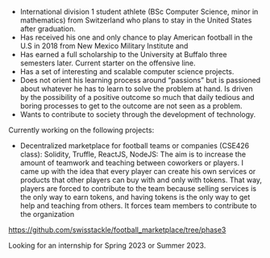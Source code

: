 * International division 1 student athlete (BSc Computer Science, minor in mathematics) from Switzerland who plans to stay in the United States after graduation.
* Has received his one and only chance to play American football in the U.S in 2018 from New Mexico Military Institute and 
* Has earned a full scholarship to the University at Buffalo three semesters later. Current starter on the offensive line.
* Has a set of interesting and scalable computer science projects.
* Does not orient his learning process around “passions” but is passioned about whatever he has to learn to solve the problem at hand. Is driven by the possibility of a positive outcome so much that daily tedious and boring processes to get to the outcome are not seen as a problem.
* Wants to contribute to society through the development of technology.

Currently working on the following projects:

* Decentralized marketplace for football teams or companies (CSE426 class): Solidity, Truffle, ReactJS, NodeJS: The aim is to increase the amount of teamwork and teaching between coworkers or players. 
I came up with the idea that every player can create his own services or products that other players can buy with and only 
with tokens. That way, players are forced to contribute to the team because selling services is the only way 
to earn tokens, and having tokens is the only way to get help and teaching from others. It forces team
members to contribute to the organization

https://github.com/swisstackle/football_marketplace/tree/phase3

Looking for an internship for Spring 2023 or Summer 2023.
